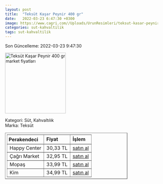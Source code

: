 ```yaml
---
layout: post
title:  "Teksüt Kaşar Peynir 400 gr"
date:   2022-03-23 6:47:30 +0300
image: https://www.cagri.com//Uploads/UrunResimleri/teksut-kasar-peynir-400-gr-352d.jpg
categories: sut-kahvaltilik
tags: sut-kahvaltilik
---
```


Son Güncelleme: 2022-03-23 9:47:30

<img src="https://www.cagri.com//Uploads/UrunResimleri/teksut-kasar-peynir-400-gr-352d.jpg" width="200" alt="Teksüt Kaşar Peynir 400 gr market fiyatları" />

Kategori: Süt, Kahvaltılık
<br />
Marka: Teksüt

<table border="1" style="padding: 5px;width:80%;">
  <tr>
    <td style="padding: 5px;"><strong>Perakendeci</strong></td>
    <td><strong>Fiyat</strong></td>
    <td><strong>İşlem</strong></td>
  </tr>
  <tr>
              <td title="Happy Center">Happy Center</td>
              <td>30,33 TL</td>
              <td><a title="Happy Center" target="_blank" href="https://www.happycenter.com.tr/Teksut_Kasar_Peynir_400_Gr">satın al</a></td>
            </tr><tr>
              <td title="Çağrı Market">Çağrı Market</td>
              <td>32,95 TL</td>
              <td><a title="Çağrı Market" target="_blank" href="https://www.cagri.com/teksut-kasar-peynir-400-gr">satın al</a></td>
            </tr><tr>
              <td title="Mopaş">Mopaş</td>
              <td>33,99 TL</td>
              <td><a title="Mopaş" target="_blank" href="https://www.mopas.com.tr/teksut-kasar-400-gr/p/834340">satın al</a></td>
            </tr><tr>
              <td title="Kim">Kim</td>
              <td>34,99 TL</td>
              <td><a title="Kim" target="_blank" href="https://www.kimgeldi.com/teksut-taze-kasar-peyniri-400-gr">satın al</a></td>
            </tr>
</table>
